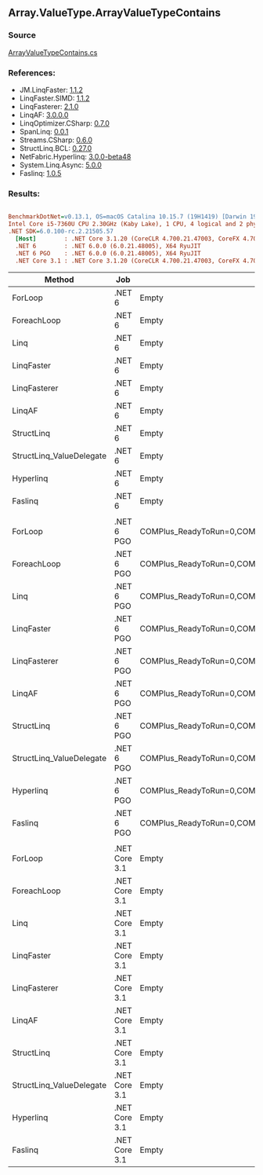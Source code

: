 ﻿## Array.ValueType.ArrayValueTypeContains

### Source
[ArrayValueTypeContains.cs](../LinqBenchmarks/Array/ValueType/ArrayValueTypeContains.cs)

### References:
- JM.LinqFaster: [1.1.2](https://www.nuget.org/packages/JM.LinqFaster/1.1.2)
- LinqFaster.SIMD: [1.1.2](https://www.nuget.org/packages/LinqFaster.SIMD/1.0.3)
- LinqFasterer: [2.1.0](https://www.nuget.org/packages/LinqFasterer/2.1.0)
- LinqAF: [3.0.0.0](https://www.nuget.org/packages/LinqAF/3.0.0.0)
- LinqOptimizer.CSharp: [0.7.0](https://www.nuget.org/packages/LinqOptimizer.CSharp/0.7.0)
- SpanLinq: [0.0.1](https://www.nuget.org/packages/SpanLinq/0.0.1)
- Streams.CSharp: [0.6.0](https://www.nuget.org/packages/Streams.CSharp/0.6.0)
- StructLinq.BCL: [0.27.0](https://www.nuget.org/packages/StructLinq/0.27.0)
- NetFabric.Hyperlinq: [3.0.0-beta48](https://www.nuget.org/packages/NetFabric.Hyperlinq/3.0.0-beta48)
- System.Linq.Async: [5.0.0](https://www.nuget.org/packages/System.Linq.Async/5.0.0)
- Faslinq: [1.0.5](https://www.nuget.org/packages/Faslinq/1.0.5)

### Results:
``` ini

BenchmarkDotNet=v0.13.1, OS=macOS Catalina 10.15.7 (19H1419) [Darwin 19.6.0]
Intel Core i5-7360U CPU 2.30GHz (Kaby Lake), 1 CPU, 4 logical and 2 physical cores
.NET SDK=6.0.100-rc.2.21505.57
  [Host]        : .NET Core 3.1.20 (CoreCLR 4.700.21.47003, CoreFX 4.700.21.47101), X64 RyuJIT
  .NET 6        : .NET 6.0.0 (6.0.21.48005), X64 RyuJIT
  .NET 6 PGO    : .NET 6.0.0 (6.0.21.48005), X64 RyuJIT
  .NET Core 3.1 : .NET Core 3.1.20 (CoreCLR 4.700.21.47003, CoreFX 4.700.21.47101), X64 RyuJIT


```
|                   Method |           Job |                                                   EnvironmentVariables |       Runtime | Count |     Mean |   Error |  StdDev |        Ratio | RatioSD |  Gen 0 | Allocated |
|------------------------- |-------------- |----------------------------------------------------------------------- |-------------- |------ |---------:|--------:|--------:|-------------:|--------:|-------:|----------:|
|                  ForLoop |        .NET 6 |                                                                  Empty |      .NET 6.0 |   100 | 495.0 ns | 2.84 ns | 2.37 ns |     baseline |         |      - |         - |
|              ForeachLoop |        .NET 6 |                                                                  Empty |      .NET 6.0 |   100 | 494.9 ns | 0.79 ns | 0.61 ns | 1.00x faster |   0.00x |      - |         - |
|                     Linq |        .NET 6 |                                                                  Empty |      .NET 6.0 |   100 | 240.3 ns | 1.69 ns | 1.50 ns | 2.06x faster |   0.02x |      - |         - |
|               LinqFaster |        .NET 6 |                                                                  Empty |      .NET 6.0 |   100 | 241.6 ns | 2.88 ns | 2.69 ns | 2.05x faster |   0.03x |      - |         - |
|             LinqFasterer |        .NET 6 |                                                                  Empty |      .NET 6.0 |   100 | 237.1 ns | 1.59 ns | 1.41 ns | 2.09x faster |   0.02x |      - |         - |
|                   LinqAF |        .NET 6 |                                                                  Empty |      .NET 6.0 |   100 | 244.5 ns | 1.22 ns | 1.08 ns | 2.02x faster |   0.01x |      - |         - |
|               StructLinq |        .NET 6 |                                                                  Empty |      .NET 6.0 |   100 | 589.4 ns | 3.46 ns | 3.23 ns | 1.19x slower |   0.01x | 0.0153 |      32 B |
| StructLinq_ValueDelegate |        .NET 6 |                                                                  Empty |      .NET 6.0 |   100 | 601.0 ns | 1.86 ns | 1.55 ns | 1.21x slower |   0.01x |      - |         - |
|                Hyperlinq |        .NET 6 |                                                                  Empty |      .NET 6.0 |   100 | 250.2 ns | 0.67 ns | 0.52 ns | 1.98x faster |   0.01x | 0.0153 |      32 B |
|                  Faslinq |        .NET 6 |                                                                  Empty |      .NET 6.0 |   100 | 573.4 ns | 2.43 ns | 2.16 ns | 1.16x slower |   0.01x | 0.0305 |      64 B |
|                          |               |                                                                        |               |       |          |         |         |              |         |        |           |
|                  ForLoop |    .NET 6 PGO | COMPlus_ReadyToRun=0,COMPlus_TC_QuickJitForLoops=1,COMPlus_TieredPGO=1 |      .NET 6.0 |   100 | 497.8 ns | 2.25 ns | 2.10 ns |     baseline |         |      - |         - |
|              ForeachLoop |    .NET 6 PGO | COMPlus_ReadyToRun=0,COMPlus_TC_QuickJitForLoops=1,COMPlus_TieredPGO=1 |      .NET 6.0 |   100 | 497.0 ns | 0.58 ns | 0.45 ns | 1.00x faster |   0.00x |      - |         - |
|                     Linq |    .NET 6 PGO | COMPlus_ReadyToRun=0,COMPlus_TC_QuickJitForLoops=1,COMPlus_TieredPGO=1 |      .NET 6.0 |   100 | 141.8 ns | 0.67 ns | 0.56 ns | 3.51x faster |   0.02x |      - |         - |
|               LinqFaster |    .NET 6 PGO | COMPlus_ReadyToRun=0,COMPlus_TC_QuickJitForLoops=1,COMPlus_TieredPGO=1 |      .NET 6.0 |   100 | 169.3 ns | 0.34 ns | 0.29 ns | 2.94x faster |   0.01x |      - |         - |
|             LinqFasterer |    .NET 6 PGO | COMPlus_ReadyToRun=0,COMPlus_TC_QuickJitForLoops=1,COMPlus_TieredPGO=1 |      .NET 6.0 |   100 | 141.8 ns | 0.35 ns | 0.29 ns | 3.51x faster |   0.02x |      - |         - |
|                   LinqAF |    .NET 6 PGO | COMPlus_ReadyToRun=0,COMPlus_TC_QuickJitForLoops=1,COMPlus_TieredPGO=1 |      .NET 6.0 |   100 | 148.0 ns | 0.50 ns | 0.47 ns | 3.36x faster |   0.02x |      - |         - |
|               StructLinq |    .NET 6 PGO | COMPlus_ReadyToRun=0,COMPlus_TC_QuickJitForLoops=1,COMPlus_TieredPGO=1 |      .NET 6.0 |   100 | 575.8 ns | 2.21 ns | 1.96 ns | 1.16x slower |   0.01x | 0.0153 |      32 B |
| StructLinq_ValueDelegate |    .NET 6 PGO | COMPlus_ReadyToRun=0,COMPlus_TC_QuickJitForLoops=1,COMPlus_TieredPGO=1 |      .NET 6.0 |   100 | 535.7 ns | 1.70 ns | 1.51 ns | 1.08x slower |   0.01x |      - |         - |
|                Hyperlinq |    .NET 6 PGO | COMPlus_ReadyToRun=0,COMPlus_TC_QuickJitForLoops=1,COMPlus_TieredPGO=1 |      .NET 6.0 |   100 | 151.5 ns | 1.14 ns | 1.06 ns | 3.29x faster |   0.03x | 0.0153 |      32 B |
|                  Faslinq |    .NET 6 PGO | COMPlus_ReadyToRun=0,COMPlus_TC_QuickJitForLoops=1,COMPlus_TieredPGO=1 |      .NET 6.0 |   100 | 579.9 ns | 2.79 ns | 2.47 ns | 1.17x slower |   0.01x | 0.0305 |      64 B |
|                          |               |                                                                        |               |       |          |         |         |              |         |        |           |
|                  ForLoop | .NET Core 3.1 |                                                                  Empty | .NET Core 3.1 |   100 | 507.5 ns | 2.07 ns | 1.73 ns |     baseline |         |      - |         - |
|              ForeachLoop | .NET Core 3.1 |                                                                  Empty | .NET Core 3.1 |   100 | 504.0 ns | 1.49 ns | 1.32 ns | 1.01x faster |   0.00x |      - |         - |
|                     Linq | .NET Core 3.1 |                                                                  Empty | .NET Core 3.1 |   100 | 262.1 ns | 1.75 ns | 1.63 ns | 1.94x faster |   0.01x |      - |         - |
|               LinqFaster | .NET Core 3.1 |                                                                  Empty | .NET Core 3.1 |   100 | 268.6 ns | 1.14 ns | 0.89 ns | 1.89x faster |   0.01x |      - |         - |
|             LinqFasterer | .NET Core 3.1 |                                                                  Empty | .NET Core 3.1 |   100 | 257.7 ns | 0.70 ns | 0.55 ns | 1.97x faster |   0.01x |      - |         - |
|                   LinqAF | .NET Core 3.1 |                                                                  Empty | .NET Core 3.1 |   100 | 243.2 ns | 0.57 ns | 0.44 ns | 2.09x faster |   0.01x |      - |         - |
|               StructLinq | .NET Core 3.1 |                                                                  Empty | .NET Core 3.1 |   100 | 661.3 ns | 4.18 ns | 3.91 ns | 1.30x slower |   0.01x | 0.0153 |      32 B |
| StructLinq_ValueDelegate | .NET Core 3.1 |                                                                  Empty | .NET Core 3.1 |   100 | 660.5 ns | 2.24 ns | 1.99 ns | 1.30x slower |   0.01x |      - |         - |
|                Hyperlinq | .NET Core 3.1 |                                                                  Empty | .NET Core 3.1 |   100 | 272.3 ns | 1.77 ns | 1.57 ns | 1.86x faster |   0.01x | 0.0153 |      32 B |
|                  Faslinq | .NET Core 3.1 |                                                                  Empty | .NET Core 3.1 |   100 | 652.7 ns | 2.05 ns | 1.82 ns | 1.29x slower |   0.01x | 0.0305 |      64 B |
